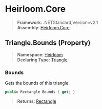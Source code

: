 # Heirloom.Core

> **Framework**: .NETStandard,Version=v2.1  
> **Assembly**: [Heirloom.Core][0]

## Triangle.Bounds (Property)

> **Namespace**: [Heirloom][0]  
> **Declaring Type**: [Triangle][1]

### Bounds

Gets the bounds of this triangle.

```cs
public Rectangle Bounds { get; }
```

> **Returns**: [Rectangle][2]

[0]: ../../../Heirloom.Core.md
[1]: ../Triangle.md
[2]: ../Rectangle.md

